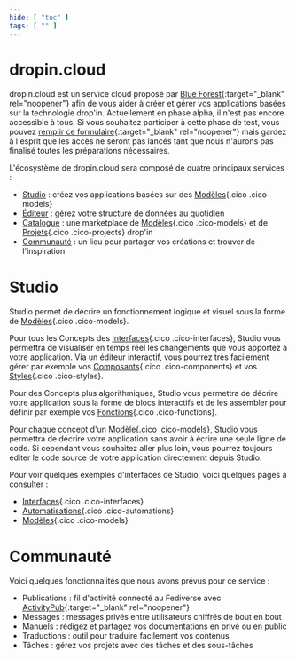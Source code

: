 ```yaml
---
hide: [ "toc" ]
tags: [ "" ]
---
```

# dropin.cloud

dropin.cloud est un service cloud proposé par [Blue Forest](https://blueforest.cc){:target="_blank" rel="noopener"} afin de vous aider à créer et gérer vos applications basées sur la technologie drop'in. Actuellement en phase alpha, il n'est pas encore accessible à tous. Si vous souhaitez participer à cette phase de test, vous pouvez [remplir ce formulaire](https://docs.google.com/forms/d/e/1FAIpQLSejGbv2SCbZ7xZwpdGSDTqEi3e7eg2FQNmsoZeJWaNxv27Nkw/viewform){:target="_blank" rel="noopener"} mais gardez à l'esprit que les accès ne seront pas lancés tant que nous n'aurons pas finalisé toutes les préparations nécessaires.

L'écosystème de dropin.cloud sera composé de quatre principaux services :

- [Studio](#studio) : créez vos applications basées sur des [Modèles](/fr/concepts/catalog/models/){.cico .cico-models}
- [Éditeur](/fr/concepts/editor/) : gérez votre structure de données au quotidien
- [Catalogue](/fr/concepts/catalog/) : une marketplace de [Modèles](/fr/concepts/catalog/models/){.cico .cico-models} et de [Projets](/fr/concepts/catalog/projects/){.cico .cico-projects} drop'in
- [Communauté](#communaute) : un lieu pour partager vos créations et trouver de l'inspiration


# Studio
Studio permet de décrire un fonctionnement logique et visuel sous la forme de [Modèles](/fr/concepts/catalog/models/){.cico .cico-models}.

Pour tous les Concepts des [Interfaces](/fr/concepts/interfaces/){.cico .cico-interfaces}, Studio vous permettra de visualiser en temps réel les changements que vous apportez à votre application. Via un éditeur interactif, vous pourrez très facilement gérer par exemple vos [Composants](/fr/concepts/interfaces/components/){.cico .cico-components} et vos [Styles](/fr/concepts/interfaces/styles/){.cico .cico-styles}.

Pour des Concepts plus algorithmiques, Studio vous permettra de décrire votre application sous la forme de blocs interactifs et de les assembler pour définir par exemple vos [Fonctions](/fr/concepts/automations/functions/){.cico .cico-functions}.

Pour chaque concept d'un [Modèle](/fr/concepts/catalog/models/){.cico .cico-models}, Studio vous permettra de décrire votre application sans avoir à écrire une seule ligne de code. Si cependant vous souhaitez aller plus loin, vous pourrez toujours éditer le code source de votre application directement depuis Studio.

Pour voir quelques exemples d'interfaces de Studio, voici quelques pages à consulter :

- [Interfaces](/fr/concepts/interfaces/#apercu-de-studio-dropincloud){.cico .cico-interfaces}
- [Automatisations](/fr/concepts/automations/#apercu-de-studio-dropincloud){.cico .cico-automations}
- [Modèles](/fr/concepts/catalog/models/#apercu-de-studio-dropincloud){.cico .cico-models}


# Communauté
Voici quelques fonctionnalités que nous avons prévus pour ce service :

- Publications : fil d'activité connecté au Fediverse avec [ActivityPub](https://www.w3.org/TR/activitypub/){:target="_blank" rel="noopener"}
- Messages : messages privés entre utilisateurs chiffrés de bout en bout
- Manuels : rédigez et partagez vos documentations en privé ou en public
- Traductions : outil pour traduire facilement vos contenus
- Tâches : gérez vos projets avec des tâches et des sous-tâches
